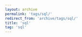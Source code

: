 ```yaml
---
layout: archive
permalink: 'tags/sql/'
redirect_from: 'archive/tags/sql/'
title: 'sql'
tag: 'sql'
---
```

